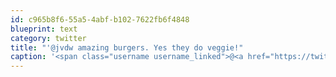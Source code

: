```yaml
---
id: c965b8f6-55a5-4abf-b102-7622fb6f4848
blueprint: text
category: twitter
title: "'@jvdw amazing burgers. Yes they do veggie!"
caption: '<span class="username username_linked">@<a href="https://twitter.com/jvdw" title="John van der Woude">jvdw</a></span> amazing burgers. Yes they do veggie!'
---
```

